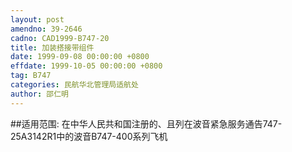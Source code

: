 ```yaml
---
layout: post
amendno: 39-2646
cadno: CAD1999-B747-20
title: 加装搭接带组件
date: 1999-09-08 00:00:00 +0800
effdate: 1999-10-05 00:00:00 +0800
tag: B747
categories: 民航华北管理局适航处
author: 邵仁明
---
```


##适用范围:
在中华人民共和国注册的、且列在波音紧急服务通告747-25A3142R1中的波音B747-400系列飞机

